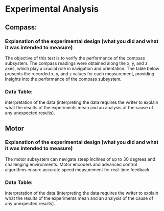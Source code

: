 # Experimental Analysis

##  Compass:

### Explanation of the experimental design (what you did and what it was intended to measure)
The objective of this test is to verify the performance of the compass subsystem. The compass readings were obtained along the x, y, and z axes, which play a crucial role in navigation and orientation. The table below presents the recorded x, y, and z values for each measurement, providing insights into the performance of the compass subsystem.

### Data Table:
interpretation of the data (interpreting the data requires the writer to explain what the results of the experiments mean and an analysis of the cause of any unexpected results).    


## Motor

### Explanation of the experimental design (what you did and what it was intended to measure)
The motor subsystem can navigate steep inclines of up to 30 degrees and challenging environments. Motor encoders and advanced control algorithms ensure accurate speed measurement for real-time feedback. 

### Data Table:
interpretation of the data (interpreting the data requires the writer to explain what the results of the experiments mean and an analysis of the cause of any unexpected results).    
